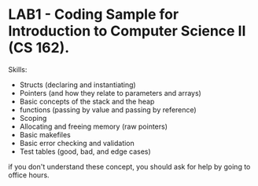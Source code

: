 # LAB1 - Coding Sample for Introduction to Computer Science II (CS 162).

Skills:
- Structs (declaring and instantiating)
- Pointers (and how they relate to parameters and arrays)
- Basic concepts of the stack and the heap
- functions (passing by value and passing by reference)
- Scoping
- Allocating and freeing memory (raw pointers)
- Basic makefiles
- Basic error checking and validation
- Test tables (good, bad, and edge cases)

if you don't understand these concept, you should ask for help by going to office hours.
